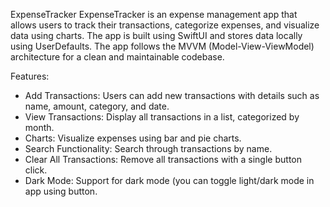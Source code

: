 ExpenseTracker
ExpenseTracker is an expense management app that allows users to track their transactions, categorize expenses, and visualize data using charts. The app is built using SwiftUI and stores data locally using UserDefaults.
The app follows the MVVM (Model-View-ViewModel) architecture for a clean and maintainable codebase.

Features:
- Add Transactions: Users can add new transactions with details such as name, amount, category, and date.
- View Transactions: Display all transactions in a list, categorized by month.
- Charts: Visualize expenses using bar and pie charts.
- Search Functionality: Search through transactions by name.
- Clear All Transactions: Remove all transactions with a single button click.
- Dark Mode: Support for dark mode (you can toggle light/dark mode in app using button.

